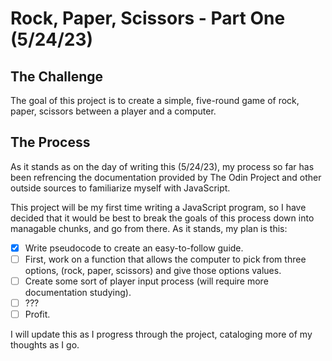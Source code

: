 # Rock, Paper, Scissors - Part One (5/24/23)

## The Challenge 
The goal of this project is to create a simple, five-round game of rock, paper, scissors between a player and a computer. 

## The Process
As it stands as on the day of writing this (5/24/23), my process so far has been refrencing the documentation provided by The Odin Project and other outside sources to familiarize myself with JavaScript. 

This project will be my first time writing a JavaScript program, so I have decided that it would be best to break the goals of this process down into managable chunks, and go from there. As it stands, my plan is this:
- [x] Write pseudocode to create an easy-to-follow guide.
- [ ] First, work on a function that allows the computer to pick from three options, (rock, paper, scissors) and give those options values.
- [ ] Create some sort of player input process (will require more documentation studying).
- [ ] ???
- [ ] Profit.

I will update this as I progress through the project, cataloging more of my thoughts as I go.